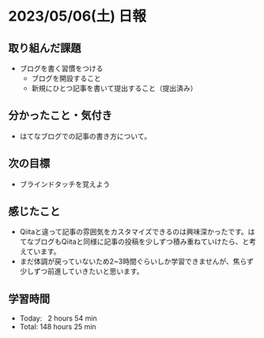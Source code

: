 # 2023/05/06(土) 日報
## 取り組んだ課題
- ブログを書く習慣をつける
  - ブログを開設すること
  - 新規にひとつ記事を書いて提出すること（提出済み）

## 分かったこと・気付き
- はてなブログでの記事の書き方について。

## 次の目標
- ブラインドタッチを覚えよう

## 感じたこと
- Qiitaと違って記事の雰囲気をカスタマイズできるのは興味深かったです。はてなブログもQiitaと同様に記事の投稿を少しずつ積み重ねていけたら、と考えています。
- まだ体調が戻っていないため2~3時間ぐらいしか学習できませんが、焦らず少しずつ前進していきたいと思います。

## 学習時間
- Today:&nbsp;&nbsp;&nbsp;2 hours 54 min
- Total: 148 hours 25 min
